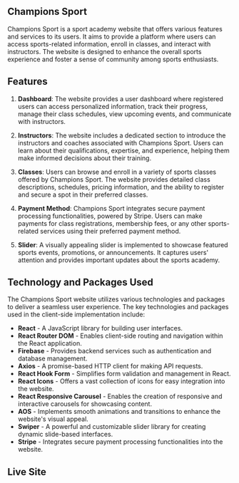 ## Champions Sport  


Champions Sport is a sport academy website that offers various features and services to its users. It aims to provide a platform where users can access sports-related information, enroll in classes, and interact with instructors. The website is designed to enhance the overall sports experience and foster a sense of community among sports enthusiasts.

## Features

1. **Dashboard**: The website provides a user dashboard where registered users can access personalized information, track their progress, manage their class schedules, view upcoming events, and communicate with instructors.

2. **Instructors**: The website includes a dedicated section to introduce the instructors and coaches associated with Champions Sport. Users can learn about their qualifications, expertise, and experience, helping them make informed decisions about their training.

3. **Classes**: Users can browse and enroll in a variety of sports classes offered by Champions Sport. The website provides detailed class descriptions, schedules, pricing information, and the ability to register and secure a spot in their preferred classes.

4. **Payment Method**: Champions Sport integrates secure payment processing functionalities, powered by Stripe. Users can make payments for class registrations, membership fees, or any other sports-related services using their preferred payment method.

5. **Slider**: A visually appealing slider is implemented to showcase featured sports events, promotions, or announcements. It captures users' attention and provides important updates about the sports academy.

## Technology and Packages Used

The Champions Sport website utilizes various technologies and packages to deliver a seamless user experience. The key technologies and packages used in the client-side implementation include:

- **React** - A JavaScript library for building user interfaces.
- **React Router DOM** - Enables client-side routing and navigation within the React application.
- **Firebase** - Provides backend services such as authentication and database management.
- **Axios** - A promise-based HTTP client for making API requests.
- **React Hook Form** - Simplifies form validation and management in React.
- **React Icons** - Offers a vast collection of icons for easy integration into the website.
- **React Responsive Carousel** - Enables the creation of responsive and interactive carousels for showcasing content.
- **AOS** - Implements smooth animations and transitions to enhance the website's visual appeal.
- **Swiper** - A powerful and customizable slider library for creating dynamic slide-based interfaces.
- **Stripe** - Integrates secure payment processing functionalities into the website.

## Live Site

